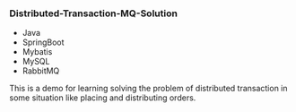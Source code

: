 ### Distributed-Transaction-MQ-Solution

- Java
- SpringBoot
- Mybatis
- MySQL
- RabbitMQ

This is a demo for learning solving the problem of distributed transaction in some situation like placing and distributing orders.
